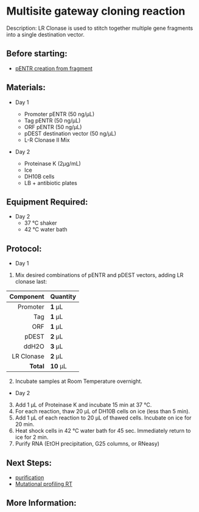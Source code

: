Multisite gateway cloning reaction
================================================================================
Description: LR Clonase is used to stitch together multiple gene fragments into a single destination vector.

Before starting:
--------------------------------------------------------------------------------
* [pENTR creation from fragment](./pDONR-BP-reaction.md)

Materials:
--------------------------------------------------------------------------------
* Day 1
  * Promoter pENTR (50 ng/µL)
  * Tag pENTR (50 ng/µL)
  * ORF pENTR (50 ng/µL)
  * pDEST destination vector (50 ng/µL)
  * L-R Clonase II Mix

* Day 2
  * Proteinase K (2µg/mL)
  * Ice
  * DH10B cells
  * LB + antibiotic plates

Equipment Required:
--------------------------------------------------------------------------------
* Day 2
  * 37 °C shaker
  * 42 °C water bath

Protocol:
--------------------------------------------------------------------------------
* Day 1

1. Mix desired combinations of pENTR and pDEST vectors, adding LR clonase last:

  | Component | Quantity | 
  | ---------: | :---------- |
  | Promoter | **1**  µL |
  | Tag | **1**  µL |
  | ORF | **1**  µL |
  | pDEST | **2**  µL |
  | ddH2O | **3**  µL |
  | LR Clonase | **2**  µL |
  | **Total** | **10** µL |
              
  2. Incubate samples at Room Temperature overnight.

* Day 2

3. Add 1 µL of Proteinase K and incubate 15 min at 37 °C.
4. For each reaction, thaw 20 µL of DH10B cells on ice (less than 5 min).
5. Add 1 µL of each reaction to 20 µL of thawed cells. Incubate on ice for 20 min.
6. Heat shock cells in 42 °C water bath for 45 sec. Immediately return to ice for 2 min.
7. Purify RNA (EtOH precipitation, G25 columns, or RNeasy)

Next Steps:
--------------------------------------------------------------------------------
* [purification](../purification/)
* [Mutational profiling RT](../enzyme-reactions/map-rt-dms.md)

More Information:
--------------------------------------------------------------------------------
